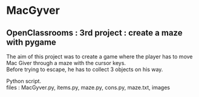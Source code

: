 # MacGyver

## OpenClassrooms : 3rd project : create a maze with pygame 

The aim of this project was to create a game where the player has to move Mac Giver through a maze with the cursor keys.  
Before trying to escape, he has to collect 3 objects on his way.

Python script.  
files : MacGyver.py, items.py, maze.py, cons.py, maze.txt, images

